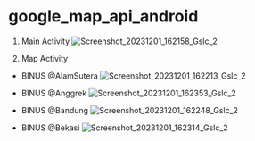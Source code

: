 # google_map_api_android

1. Main Activity
![Screenshot_20231201_162158_Gslc_2](https://github.com/temptedwithouta/google_map_api_android/assets/93007514/38f6f329-b490-488e-8308-5af32afade88)

2. Map Activity
- BINUS @AlamSutera
![Screenshot_20231201_162213_Gslc_2](https://github.com/temptedwithouta/google_map_api_android/assets/93007514/d4ff95c9-1780-4c69-8342-97a6e5a7dcf0)

- BINUS @Anggrek
![Screenshot_20231201_162353_Gslc_2](https://github.com/temptedwithouta/google_map_api_android/assets/93007514/dbc0d2f6-6713-407a-b3e0-cdc113be4595)

- BINUS @Bandung
![Screenshot_20231201_162248_Gslc_2](https://github.com/temptedwithouta/google_map_api_android/assets/93007514/ee685c59-5108-4927-85b0-dceccedc6eda)

- BINUS @Bekasi
![Screenshot_20231201_162314_Gslc_2](https://github.com/temptedwithouta/google_map_api_android/assets/93007514/92f789c2-fb7a-419a-bc55-014c0bb27838)
